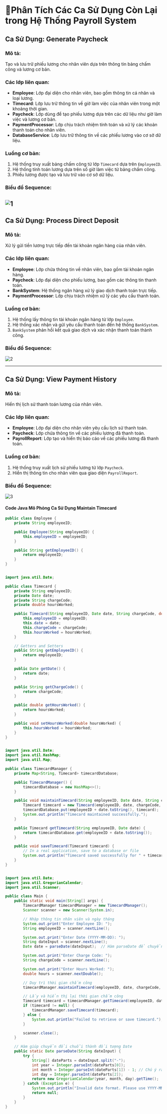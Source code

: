 # 📑**Phân Tích Các Ca Sử Dụng Còn Lại trong Hệ Thống Payroll System**

## Ca Sử Dụng: **Generate Paycheck**
### Mô tả:
Tạo và lưu trữ phiếu lương cho nhân viên dựa trên thông tin bảng chấm công và lương cơ bản.

### Các lớp liên quan:
- **Employee**: Lớp đại diện cho nhân viên, bao gồm thông tin cá nhân và loại lương.
- **Timecard**: Lớp lưu trữ thông tin về giờ làm việc của nhân viên trong một khoảng thời gian.
- **Paycheck**: Lớp dùng để tạo phiếu lương dựa trên các dữ liệu như giờ làm việc và lương cơ bản.
- **PaymentProcessor**: Lớp chịu trách nhiệm tính toán và xử lý các khoản thanh toán cho nhân viên.
- **DatabaseService**: Lớp lưu trữ thông tin về các phiếu lương vào cơ sở dữ liệu.

### Luồng cơ bản:
1. Hệ thống truy xuất bảng chấm công từ lớp `Timecard` dựa trên `EmployeeID`.
2. Hệ thống tính toán lương dựa trên số giờ làm việc từ bảng chấm công.
3. Phiếu lương được tạo và lưu trữ vào cơ sở dữ liệu.
### Biểu đồ Sequence:

![1](https://www.planttext.com/api/plantuml/svg/PD5DQWCn30NWlKyXifeiSe4iIg1JIdUXANIjiGKnyOmLMIxaR5tqIBr2FJzE6BgrFfwUxT_ldqDI5CrzC6Wr2hpq7EADo70vzjOp3WgR3z-JHN4Rm0HgryCZtdeQz2ZHKafH9iJy3zapsSiyNCzQLEmmqOdaorkQYEkCgLrWzrIMxk6ThfcIGctJLF3MRerQs1LNZqQjMOOxXd7BAfBv4LdhDRhmKMyDSuNF66mEg0JBTPjpp98-erp8tM5nGWkQytZMBIdwa0gSMhfk3wVot0yu9Qpwrmcyqa1IGfqvqE36h_e3003__mC0)
---

## Ca Sử Dụng: **Process Direct Deposit**
### Mô tả:
Xử lý gửi tiền lương trực tiếp đến tài khoản ngân hàng của nhân viên.

### Các lớp liên quan:
- **Employee**: Lớp chứa thông tin về nhân viên, bao gồm tài khoản ngân hàng.
- **Paycheck**: Lớp đại diện cho phiếu lương, bao gồm các thông tin thanh toán.
- **BankSystem**: Hệ thống ngân hàng xử lý giao dịch thanh toán trực tiếp.
- **PaymentProcessor**: Lớp chịu trách nhiệm xử lý các yêu cầu thanh toán.

### Luồng cơ bản:
1. Hệ thống lấy thông tin tài khoản ngân hàng từ lớp `Employee`.
2. Hệ thống xác nhận và gửi yêu cầu thanh toán đến hệ thống `BankSystem`.
3. `BankSystem` phản hồi kết quả giao dịch và xác nhận thanh toán thành công.
### Biểu đồ Sequence:
![2](https://www.planttext.com/api/plantuml/svg/PD5DQWCn30NWlKyXifeiSe4iIg1JIdUXANIjiGKnyOmLMIxaR5tqIBr2FJzE6BgrFfwUxT_ldqDI5CrzC6Wr2hpq7EADo70vzjOp3WgR3z-JHN4Rm0HgryCZtdeQz2ZHKafH9iJy3zapsSiyNCzQLEmmqOdaorkQYEkCgLrWzrIMxk6ThfcIGctJLF3MRerQs1LNZqQjMOOxXd7BAfBv4LdhDRhmKMyDSuNF66mEg0JBTPjpp98-erp8tM5nGWkQytZMBIdwa0gSMhfk3wVot0yu9Qpwrmcyqa1IGfqvqE36h_e3003__mC0)

---

## Ca Sử Dụng: **View Payment History**
### Mô tả:
Hiển thị lịch sử thanh toán lương của nhân viên.

### Các lớp liên quan:
- **Employee**: Lớp đại diện cho nhân viên yêu cầu lịch sử thanh toán.
- **Paycheck**: Lớp chứa thông tin về các phiếu lương đã thanh toán.
- **PayrollReport**: Lớp tạo và hiển thị báo cáo về các phiếu lương đã thanh toán.

### Luồng cơ bản:
1. Hệ thống truy xuất lịch sử phiếu lương từ lớp `Paycheck`.
2. Hiển thị thông tin cho nhân viên qua giao diện `PayrollReport`.
### Biểu đồ Sequence:

![3](https://www.planttext.com/api/plantuml/svg/PD5DQWCn30NWlKyXifeiSe4iIg1JIdUXANIjiGKnyOmLMIxaR5tqIBr2FJzE6BgrFfwUxT_ldqDI5CrzC6Wr2hpq7EADo70vzjOp3WgR3z-JHN4Rm0HgryCZtdeQz2ZHKafH9iJy3zapsSiyNCzQLEmmqOdaorkQYEkCgLrWzrIMxk6ThfcIGctJLF3MRerQs1LNZqQjMOOxXd7BAfBv4LdhDRhmKMyDSuNF66mEg0JBTPjpp98-erp8tM5nGWkQytZMBIdwa0gSMhfk3wVot0yu9Qpwrmcyqa1IGfqvqE36h_e3003__mC0)
#### Code Java Mô Phỏng Ca Sử Dụng Maintain Timecard
```Java
public class Employee {
    private String employeeID;

    public Employee(String employeeID) {
        this.employeeID = employeeID;
    }

    public String getEmployeeID() {
        return employeeID;
    }
}


import java.util.Date;

public class Timecard {
    private String employeeID;
    private Date date;
    private String chargeCode;
    private double hoursWorked;

    public Timecard(String employeeID, Date date, String chargeCode, double hoursWorked) {
        this.employeeID = employeeID;
        this.date = date;
        this.chargeCode = chargeCode;
        this.hoursWorked = hoursWorked;
    }

    // Getters and Setters
    public String getEmployeeID() {
        return employeeID;
    }

    public Date getDate() {
        return date;
    }

    public String getChargeCode() {
        return chargeCode;
    }

    public double getHoursWorked() {
        return hoursWorked;
    }

    public void setHoursWorked(double hoursWorked) {
        this.hoursWorked = hoursWorked;
    }
}


import java.util.Date;
import java.util.HashMap;
import java.util.Map;

public class TimecardManager {
    private Map<String, Timecard> timecardDatabase;

    public TimecardManager() {
        timecardDatabase = new HashMap<>();
    }

    public void maintainTimecard(String employeeID, Date date, String chargeCode, double hoursWorked) {
        Timecard timecard = new Timecard(employeeID, date, chargeCode, hoursWorked);
        timecardDatabase.put(employeeID + date.toString(), timecard);
        System.out.println("Timecard maintained successfully.");
    }

    public Timecard getTimecard(String employeeID, Date date) {
        return timecardDatabase.get(employeeID + date.toString());
    }

    public void saveTimecard(Timecard timecard) {
        // In a real application, save to a database or file
        System.out.println("Timecard saved successfully for " + timecard.getEmployeeID() + " on " + timecard.getDate());
    }
}


import java.util.Date;
import java.util.GregorianCalendar;
import java.util.Scanner;

public class Main {
    public static void main(String[] args) {
        TimecardManager timecardManager = new TimecardManager();
        Scanner scanner = new Scanner(System.in);

        // Nhập thông tin nhân viên và ngày tháng
        System.out.print("Enter Employee ID: ");
        String employeeID = scanner.nextLine();

        System.out.print("Enter Date (YYYY-MM-DD): ");
        String dateInput = scanner.nextLine();
        Date date = parseDate(dateInput);  // Hàm parseDate để chuyển đổi chuỗi thành đối tượng Date

        System.out.print("Enter Charge Code: ");
        String chargeCode = scanner.nextLine();

        System.out.print("Enter Hours Worked: ");
        double hours = scanner.nextDouble();

        // Duy trì thời gian chấm công
        timecardManager.maintainTimecard(employeeID, date, chargeCode, hours);

        // Lấy và hiển thị lại thời gian chấm công
        Timecard timecard = timecardManager.getTimecard(employeeID, date);
        if (timecard != null) {
            timecardManager.saveTimecard(timecard);
        } else {
            System.out.println("Failed to retrieve or save timecard.");
        }

        scanner.close();
    }

    // Hàm giúp chuyển đổi chuỗi thành đối tượng Date
    public static Date parseDate(String dateInput) {
        try {
            String[] dateParts = dateInput.split("-");
            int year = Integer.parseInt(dateParts[0]);
            int month = Integer.parseInt(dateParts[1]) - 1; // Chú ý rằng tháng trong GregorianCalendar bắt đầu từ 0
            int day = Integer.parseInt(dateParts[2]);
            return new GregorianCalendar(year, month, day).getTime();
        } catch (Exception e) {
            System.out.println("Invalid date format. Please use YYYY-MM-DD.");
            return null;
        }
    }
}
